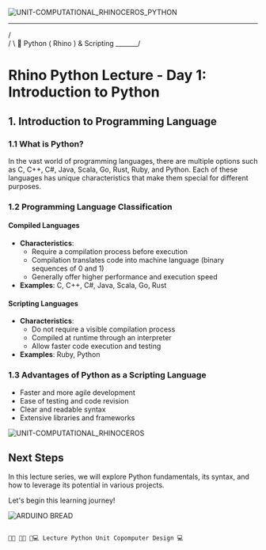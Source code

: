 ![UNIT-COMPUTATIONAL_RHINOCEROS_PYTHON](https://github.com/user-attachments/assets/ea220e28-1ec0-427b-846c-911b5c3645ff)

_____
  /     \
 /       \   🐍 Python
(  Rhino  )    & Scripting
 \_______/


# Rhino Python Lecture - Day 1: Introduction to Python

## 1. Introduction to Programming Language

### 1.1 What is Python?

In the vast world of programming languages, there are multiple options such as C, C++, C#, Java, Scala, Go, Rust, Ruby, and Python. Each of these languages has unique characteristics that make them special for different purposes.

### 1.2 Programming Language Classification

#### Compiled Languages
- **Characteristics**: 
  - Require a compilation process before execution
  - Compilation translates code into machine language (binary sequences of 0 and 1)
  - Generally offer higher performance and execution speed
- **Examples**: C, C++, C#, Java, Scala, Go, Rust

#### Scripting Languages
- **Characteristics**:
  - Do not require a visible compilation process
  - Compiled at runtime through an interpreter
  - Allow faster code execution and testing
- **Examples**: Ruby, Python


### 1.3 Advantages of Python as a Scripting Language
- Faster and more agile development
- Ease of testing and code revision
- Clear and readable syntax
- Extensive libraries and frameworks


![UNIT-COMPUTATIONAL_RHINOCEROS](https://github.com/user-attachments/assets/89e560c9-eeda-4a5c-83cf-060e2260e529)


## Next Steps
In this lecture series, we will explore Python fundamentals, its syntax, and how to leverage its potential in various projects.

Let's begin this learning journey!



![ARDUINO BREAD](https://github.com/user-attachments/assets/9fb65d5b-52ce-4c6d-970f-8bd21cc3d195)



                                                                                           🦏🐍 🐍🔧 🦏💻 Lecture Python Unit Copomputer Design 💻

